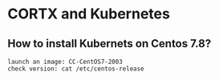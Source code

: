 # CORTX and Kubernetes

## How to install Kubernets on Centos 7.8?
```
launch an image: CC-CentOS7-2003
check version: cat /etc/centos-release

```
